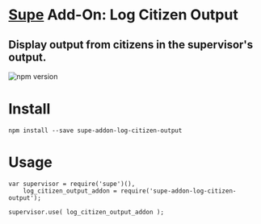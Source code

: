 # [Supe](https://github.com/Akamaozu/node-supe) Add-On: Log Citizen Output

## Display output from citizens in the supervisor's output.
![npm version](http://public.designbymobi.us/img/node-satellite-timeless.jpg)

# Install

```
npm install --save supe-addon-log-citizen-output
```

# Usage

```
var supervisor = require('supe')(),
    log_citizen_output_addon = require('supe-addon-log-citizen-output');

supervisor.use( log_citizen_output_addon );
```